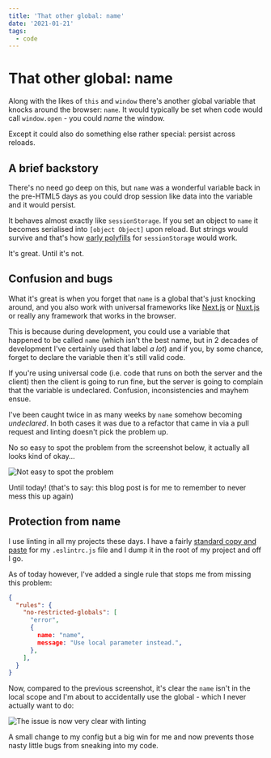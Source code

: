 ```yaml
---
title: 'That other global: name'
date: '2021-01-21'
tags:
  - code
---
```


# That other global: name

Along with the likes of `this` and `window` there's another global variable that knocks around the browser: `name`. It would typically be set when code would call `window.open` - you could _name_ the window.

Except it could also do something else rather special: persist across reloads.

<!--more-->

## A brief backstory

There's no need go deep on this, but `name` was a wonderful variable back in the pre-HTML5 days as you could drop session like data into the variable and it would persist.

It behaves almost exactly like `sessionStorage`. If you set an object to `name` it becomes serialised into `[object Object]` upon reload. But strings would survive and that's how [early polyfills](https://gist.github.com/remy/350433#file-gistfile1-js-L38) for `sessionStorage` would work.

It's great. Until it's not.

## Confusion and bugs

What it's great is when you forget that `name` is a global that's just knocking around, and you also work with universal frameworks like [Next.js](https://nextjs.org/) or [Nuxt.js](https://nuxtjs.org/) or really any framework that works in the browser.

This is because during development, you could use a variable that happened to be called `name` (which isn't the best name, but in 2 decades of development I've certainly used that label _a lot_) and if you, by some chance, forget to declare the variable then it's still valid code.

If you're using universal code (i.e. code that runs on both the server and the client) then the client is going to run fine, but the server is going to complain that the variable is undeclared. Confusion, inconsistencies and mayhem ensue.

I've been caught twice in as many weeks by `name` somehow becoming _undeclared_. In both cases it was due to a refactor that came in via a pull request and linting doesn't pick the problem up.

No so easy to spot the problem from the screenshot below, it actually all looks kind of okay…

![Not easy to spot the problem](/images/name-nothing-wrong.png)

Until today! (that's to say: this blog post is for me to remember to never mess this up again)

## Protection from name

I use linting in all my projects these days. I have a fairly [standard copy and paste](https://gist.github.com/remy/9f87cf4a07f48cde16db4fe19827297d) for my `.eslintrc.js` file and I dump it in the root of my project and off I go.

As of today however, I've added a single rule that stops me from missing this problem:

```json
{
  "rules": {
    "no-restricted-globals": [
      "error",
      {
        name: "name",
        message: "Use local parameter instead.",
      },
    ],
  }
}
```

Now, compared to the previous screenshot, it's clear the `name` isn't in the local scope and I'm about to accidentally use the global - which I never actually want to do:

![The issue is now very clear with linting](/images/name-spot-the-problem.png)

A small change to my config but a big win for me and now prevents those nasty little bugs from sneaking into my code.
